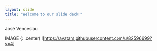 ```yaml
---
layout: slide
title: "Welcome to our slide deck!"
---
```


José Venceslau

IMAGE
{: .center}
![https://avatars.githubusercontent.com/u/82596699?v=4]

